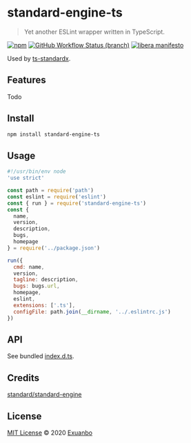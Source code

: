 # standard-engine-ts

> Yet another ESLint wrapper written in TypeScript.

[![npm](https://img.shields.io/npm/v/standard-engine-ts)](https://www.npmjs.com/package/standard-engine-ts)
[![GitHub Workflow Status (branch)](https://img.shields.io/github/workflow/status/exuanbo/standard-engine-ts/Node.js%20CI/main)](https://github.com/exuanbo/standard-engine-ts/actions?query=workflow%3A%22Node.js+CI%22)
[![libera manifesto](https://img.shields.io/badge/libera-manifesto-lightgrey.svg)](https://liberamanifesto.com)

Used by [ts-standardx](https://github.com/exuanbo/ts-standardx).

## Features

Todo

## Install

```sh
npm install standard-engine-ts
```

## Usage

```js
#!/usr/bin/env node
'use strict'

const path = require('path')
const eslint = require('eslint')
const { run } = require('standard-engine-ts')
const {
  name,
  version,
  description,
  bugs,
  homepage
} = require('../package.json')

run({
  cmd: name,
  version,
  tagline: description,
  bugs: bugs.url,
  homepage,
  eslint,
  extensions: ['.ts'],
  configFile: path.join(__dirname, '../.eslintrc.js')
})
```

## API

See bundled [index.d.ts](https://gist.github.com/exuanbo/79d6fcd2c617f03ec530106bfe46d7a4).

## Credits

[standard/standard-engine](https://github.com/standard/standard-engine)

## License

[MIT License](https://github.com/exuanbo/standard-engine-ts/blob/main/LICENSE) © 2020 [Exuanbo](https://github.com/exuanbo)
